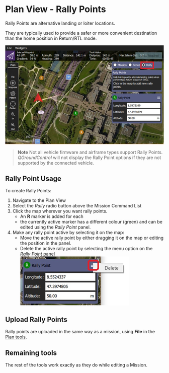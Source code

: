 # Plan View - Rally Points

Rally Points are alternative landing or loiter locations.

They are typically used to provide a safer or more convenient destination than the home position in Return/RTL mode.

![Rally Points](../../assets/plan/rally/rally_points_overview.jpg)

> **Note** Not all vehicle firmware and airframe types support Rally Points. *QGroundControl* will not display the Rally Point options if they are not supported by the connected vehicle.

## Rally Point Usage

To create Rally Points:

1. Navigate to the Plan View
2. Select the *Rally* radio button above the Mission Command List
3. Click the map wherever you want rally points. 
    - An **R** marker is added for each
    - the currently active marker has a different colour (green) and can be edited using the *Rally Point* panel.
4. Make any rally point active by selecting it on the map: 
    - Move the active rally point by either dragging it on the map or editing the position in the panel.
    - Delete the active rally point by selecting the menu option on the *Rally Point* panel ![Delete Rally Point](../../assets/plan/rally/rally_points_delete.jpg)

## Upload Rally Points

Rally points are uploaded in the same way as a mission, using **File** in the [Plan tools](../PlanView/PlanView.md).

## Remaining tools

The rest of the tools work exactly as they do while editing a Mission.